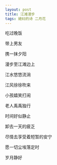 ```yaml
---
layout: post
title: 江滩漫步
tags: 媳妇的诗 二月花
---
```


吃过晚饭

带上男友

携一抹夕阳

漫步至江滩边上

江水悠悠流淌

江风徐徐吹来

小孩嬉笑打闹

老人禹禹独行

时间好似静止

卸去一天的疲乏

尽情去享受着短暂的安宁

愿一切尘埃落定时

岁月静好
